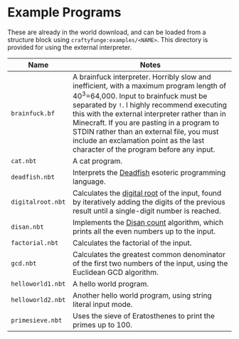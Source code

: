 # Example Programs

These are already in the world download, and can be loaded from a structure block using `craftyfunge:examples/<NAME>`. This directory is provided for using the external interpreter.

| Name              | Notes                                                        |
| ----------------- | ------------------------------------------------------------ |
| `brainfuck.bf`    | A brainfuck interpreter. Horribly slow and inefficient, with a maximum program length of 40<sup>3</sup>=64,000. Input to brainfuck must be separated by `!`. I highly recommend executing this with the external interpreter rather than in Minecraft. If you are pasting in a program to STDIN rather than an external file, you must include an exclamation point as the last character of the program before any input. |
| `cat.nbt`         | A cat program.                                               |
| `deadfish.nbt`    | Interprets the [Deadfish](https://esolangs.org/wiki/Deadfish) esoteric programming language. |
| `digitalroot.nbt` | Calculates the [digital root](https://en.wikipedia.org/wiki/Digital_root) of the input, found by iteratively adding the digits of the previous result until a single-digit number is reached. |
| `disan.nbt`       | Implements the [Disan count](https://esolangs.org/wiki/Disan_Count) algorithm, which prints all the even numbers up to the input. |
| `factorial.nbt`   | Calculates the factorial of the input.                       |
| `gcd.nbt`         | Calculates the greatest common denominator of the first two numbers of the input, using the Euclidean GCD algorithm. |
| `helloworld1.nbt` | A hello world program.                                       |
| `helloworld2.nbt` | Another hello world program, using string literal input mode. |
| `primesieve.nbt`  | Uses the sieve of Eratosthenes to print the primes up to 100. |

